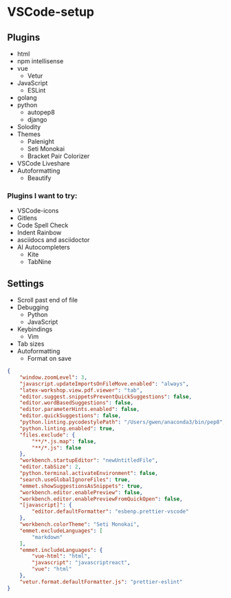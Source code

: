 # VSCode-setup

## Plugins

* html
* npm intellisense
* vue
	* Vetur
* JavaScript
	* ESLint
* golang
* python
	* autopep8
	* django
* Solodity
* Themes
	* Palenight
	* Seti Monokai
	* Bracket Pair Colorizer
* VSCode Liveshare
* Autoformatting
	* Beautify

### Plugins I want to try:

* VSCode-icons
* Gitlens
* Code Spell Check
* Indent Rainbow
* asciidocs and asciidoctor
* AI Autocompleters
	* Kite
	* TabNine

## Settings

* Scroll past end of file
* Debugging
	* Python
	* JavaScript
* Keybindings
	* Vim
* Tab sizes
* Autoformatting
	* Format on save
	
	
	
```json	
{
    "window.zoomLevel": 3,
    "javascript.updateImportsOnFileMove.enabled": "always",
    "latex-workshop.view.pdf.viewer": "tab",
    "editor.suggest.snippetsPreventQuickSuggestions": false,
    "editor.wordBasedSuggestions": false,
    "editor.parameterHints.enabled": false,
    "editor.quickSuggestions": false,
    "python.linting.pycodestylePath": "/Users/gwen/anaconda3/bin/pep8",
    "python.linting.enabled": true,
    "files.exclude": {
        "**/*.js.map": false,
        "**/*.js": false
    },
    "workbench.startupEditor": "newUntitledFile",
    "editor.tabSize": 2,
    "python.terminal.activateEnvironment": false,
    "search.useGlobalIgnoreFiles": true,
    "emmet.showSuggestionsAsSnippets": true,
    "workbench.editor.enablePreview": false,
    "workbench.editor.enablePreviewFromQuickOpen": false,
    "[javascript]": {
        "editor.defaultFormatter": "esbenp.prettier-vscode"
    },
    "workbench.colorTheme": "Seti Monokai",
    "emmet.excludeLanguages": [
        "markdown"
    ],
    "emmet.includeLanguages": {
        "vue-html": "html",
        "javascript": "javascriptreact",
        "vue": "html"
    },
    "vetur.format.defaultFormatter.js": "prettier-eslint"
}
```
